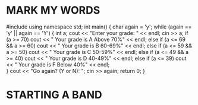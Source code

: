 # MARK MY WORDS
#include <iostream>
using namespace std;
int main()
{
    char again = 'y';
    while (again == 'y' || again == 'Y') {
        int a;
        cout << "Enter your grade: " << endl;
        cin >> a;
        if (a >= 70)
            cout << " Your grade is A Above 70%" << endl;
        else if (a <= 69 && a >= 60)
            cout << " Your grade is B 60-69%" << endl;
        else if (a <= 59 && a >= 50)
            cout << " Your grade is C 50-59%" << endl;
        else if (a <= 49 && a >= 40)
            cout << " Your grade is D 40-49%" << endl;
        else if (a <= 39)
            cout << " Your grade is F Below 40%" << endl;      
    }
    cout << "Go again? (Y or N): ";
    cin >> again;
    return 0;
}
    
# STARTING A BAND
